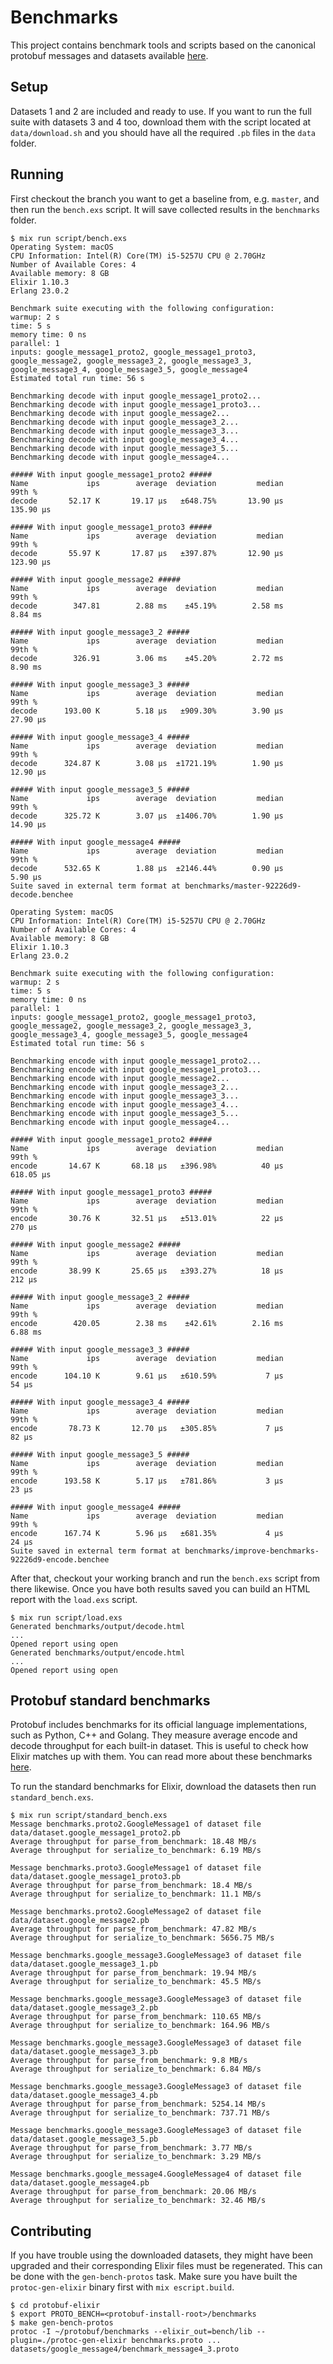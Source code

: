 # Benchmarks

This project contains benchmark tools and scripts based on the canonical protobuf messages and
datasets available [here](https://github.com/google/protobuf/tree/master/benchmarks).

## Setup

Datasets 1 and 2 are included and ready to use. If you want to run the full suite with datasets
3 and 4 too, download them with the script located at `data/download.sh` and you should have
all the required `.pb` files in the `data` folder.

## Running

First checkout the branch you want to get a baseline from, e.g. `master`, and then run the
`bench.exs` script. It will save collected results in the `benchmarks` folder.

```console
$ mix run script/bench.exs
Operating System: macOS
CPU Information: Intel(R) Core(TM) i5-5257U CPU @ 2.70GHz
Number of Available Cores: 4
Available memory: 8 GB
Elixir 1.10.3
Erlang 23.0.2

Benchmark suite executing with the following configuration:
warmup: 2 s
time: 5 s
memory time: 0 ns
parallel: 1
inputs: google_message1_proto2, google_message1_proto3, google_message2, google_message3_2, google_message3_3, google_message3_4, google_message3_5, google_message4
Estimated total run time: 56 s

Benchmarking decode with input google_message1_proto2...
Benchmarking decode with input google_message1_proto3...
Benchmarking decode with input google_message2...
Benchmarking decode with input google_message3_2...
Benchmarking decode with input google_message3_3...
Benchmarking decode with input google_message3_4...
Benchmarking decode with input google_message3_5...
Benchmarking decode with input google_message4...

##### With input google_message1_proto2 #####
Name             ips        average  deviation         median         99th %
decode       52.17 K       19.17 μs   ±648.75%       13.90 μs      135.90 μs

##### With input google_message1_proto3 #####
Name             ips        average  deviation         median         99th %
decode       55.97 K       17.87 μs   ±397.87%       12.90 μs      123.90 μs

##### With input google_message2 #####
Name             ips        average  deviation         median         99th %
decode        347.81        2.88 ms    ±45.19%        2.58 ms        8.84 ms

##### With input google_message3_2 #####
Name             ips        average  deviation         median         99th %
decode        326.91        3.06 ms    ±45.20%        2.72 ms        8.90 ms

##### With input google_message3_3 #####
Name             ips        average  deviation         median         99th %
decode      193.00 K        5.18 μs   ±909.30%        3.90 μs       27.90 μs

##### With input google_message3_4 #####
Name             ips        average  deviation         median         99th %
decode      324.87 K        3.08 μs  ±1721.19%        1.90 μs       12.90 μs

##### With input google_message3_5 #####
Name             ips        average  deviation         median         99th %
decode      325.72 K        3.07 μs  ±1406.70%        1.90 μs       14.90 μs

##### With input google_message4 #####
Name             ips        average  deviation         median         99th %
decode      532.65 K        1.88 μs  ±2146.44%        0.90 μs        5.90 μs
Suite saved in external term format at benchmarks/master-92226d9-decode.benchee

Operating System: macOS
CPU Information: Intel(R) Core(TM) i5-5257U CPU @ 2.70GHz
Number of Available Cores: 4
Available memory: 8 GB
Elixir 1.10.3
Erlang 23.0.2

Benchmark suite executing with the following configuration:
warmup: 2 s
time: 5 s
memory time: 0 ns
parallel: 1
inputs: google_message1_proto2, google_message1_proto3, google_message2, google_message3_2, google_message3_3, google_message3_4, google_message3_5, google_message4
Estimated total run time: 56 s

Benchmarking encode with input google_message1_proto2...
Benchmarking encode with input google_message1_proto3...
Benchmarking encode with input google_message2...
Benchmarking encode with input google_message3_2...
Benchmarking encode with input google_message3_3...
Benchmarking encode with input google_message3_4...
Benchmarking encode with input google_message3_5...
Benchmarking encode with input google_message4...

##### With input google_message1_proto2 #####
Name             ips        average  deviation         median         99th %
encode       14.67 K       68.18 μs   ±396.98%          40 μs      618.05 μs

##### With input google_message1_proto3 #####
Name             ips        average  deviation         median         99th %
encode       30.76 K       32.51 μs   ±513.01%          22 μs         270 μs

##### With input google_message2 #####
Name             ips        average  deviation         median         99th %
encode       38.99 K       25.65 μs   ±393.27%          18 μs         212 μs

##### With input google_message3_2 #####
Name             ips        average  deviation         median         99th %
encode        420.05        2.38 ms    ±42.61%        2.16 ms        6.88 ms

##### With input google_message3_3 #####
Name             ips        average  deviation         median         99th %
encode      104.10 K        9.61 μs   ±610.59%           7 μs          54 μs

##### With input google_message3_4 #####
Name             ips        average  deviation         median         99th %
encode       78.73 K       12.70 μs   ±305.85%           7 μs          82 μs

##### With input google_message3_5 #####
Name             ips        average  deviation         median         99th %
encode      193.58 K        5.17 μs   ±781.86%           3 μs          23 μs

##### With input google_message4 #####
Name             ips        average  deviation         median         99th %
encode      167.74 K        5.96 μs   ±681.35%           4 μs          24 μs
Suite saved in external term format at benchmarks/improve-benchmarks-92226d9-encode.benchee
```

After that, checkout your working branch and run the `bench.exs` script from there likewise.
Once you have both results saved you can build an HTML report with the `load.exs` script.

```console
$ mix run script/load.exs
Generated benchmarks/output/decode.html
...
Opened report using open
Generated benchmarks/output/encode.html
...
Opened report using open
```

## Protobuf standard benchmarks

Protobuf includes benchmarks for its official language implementations, such as Python, C++
and Golang. They measure average encode and decode throughput for each built-in dataset. This
is useful to check how Elixir matches up with them. You can read more about these benchmarks
[here](https://github.com/protocolbuffers/protobuf/blob/master/benchmarks/README.md).

To run the standard benchmarks for Elixir, download the datasets then run `standard_bench.exs`.

```console
$ mix run script/standard_bench.exs
Message benchmarks.proto2.GoogleMessage1 of dataset file data/dataset.google_message1_proto2.pb
Average throughput for parse_from_benchmark: 18.48 MB/s
Average throughput for serialize_to_benchmark: 6.19 MB/s

Message benchmarks.proto3.GoogleMessage1 of dataset file data/dataset.google_message1_proto3.pb
Average throughput for parse_from_benchmark: 18.4 MB/s
Average throughput for serialize_to_benchmark: 11.1 MB/s

Message benchmarks.proto2.GoogleMessage2 of dataset file data/dataset.google_message2.pb
Average throughput for parse_from_benchmark: 47.82 MB/s
Average throughput for serialize_to_benchmark: 5656.75 MB/s

Message benchmarks.google_message3.GoogleMessage3 of dataset file data/dataset.google_message3_1.pb
Average throughput for parse_from_benchmark: 19.94 MB/s
Average throughput for serialize_to_benchmark: 45.5 MB/s

Message benchmarks.google_message3.GoogleMessage3 of dataset file data/dataset.google_message3_2.pb
Average throughput for parse_from_benchmark: 110.65 MB/s
Average throughput for serialize_to_benchmark: 164.96 MB/s

Message benchmarks.google_message3.GoogleMessage3 of dataset file data/dataset.google_message3_3.pb
Average throughput for parse_from_benchmark: 9.8 MB/s
Average throughput for serialize_to_benchmark: 6.84 MB/s

Message benchmarks.google_message3.GoogleMessage3 of dataset file data/dataset.google_message3_4.pb
Average throughput for parse_from_benchmark: 5254.14 MB/s
Average throughput for serialize_to_benchmark: 737.71 MB/s

Message benchmarks.google_message3.GoogleMessage3 of dataset file data/dataset.google_message3_5.pb
Average throughput for parse_from_benchmark: 3.77 MB/s
Average throughput for serialize_to_benchmark: 3.29 MB/s

Message benchmarks.google_message4.GoogleMessage4 of dataset file data/dataset.google_message4.pb
Average throughput for parse_from_benchmark: 20.06 MB/s
Average throughput for serialize_to_benchmark: 32.46 MB/s
```

## Contributing

If you have trouble using the downloaded datasets, they might have been upgraded and their
corresponding Elixir files must be regenerated. This can be done with the `gen-bench-protos`
task. Make sure you have built the `protoc-gen-elixir` binary first with `mix escript.build`.

```console
$ cd protobuf-elixir
$ export PROTO_BENCH=<protobuf-install-root>/benchmarks
$ make gen-bench-protos
protoc -I ~/protobuf/benchmarks --elixir_out=bench/lib --plugin=./protoc-gen-elixir benchmarks.proto ... datasets/google_message4/benchmark_message4_3.proto
```
